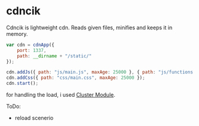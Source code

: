 ﻿# cdncik
Cdncik is lightweight cdn. Reads given files, minifies and keeps it in memory.

```js
var cdn = cdnApp({
    port: 1337,
    path: __dirname + "/static/"
});

cdn.addJs({ path: "js/main.js", maxAge: 25000 }, { path: "js/functions.js", maxAge: 0 });
cdn.addCss({ path: "css/main.css", maxAge: 25000 });
cdn.start();
```

for handling the load, i used [Cluster Module](https://nodejs.org/dist/latest-v6.x/docs/api/cluster.html).

ToDo:
- reload scenerio
